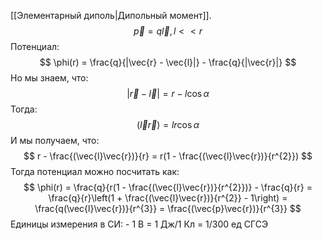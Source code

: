 [[Элементарный диполь|Дипольный момент]].
$$
\vec{p} = q\vec{l}, l << r
$$
Потенциал:
$$
\phi(r) = \frac{q}{|\vec{r} - \vec{l}|} - \frac{q}{|\vec{r}|}
$$
Но мы знаем, что:
$$
|\vec{r} - \vec{l}| = r - l\cos \alpha
$$
Тогда:
$$
(\vec{l} \vec{r}) = lr \cos \alpha
$$
И мы получаем, что:
$$
r - \frac{(\vec{l}\vec{r})}{r} = r(1 - \frac{(\vec{l}\vec{r})}{r^{2}})
$$
Тогда потенциал можно посчитать как:
$$
\phi(r) = \frac{q}{r(1 - \frac{(\vec{l}\vec{r})}{r^{2}})} - \frac{q}{r} = \frac{q}{r}\left(1 + \frac{(\vec{l}\vec{r})}{r^{2}} - 1\right) = \frac{q(\vec{l}\vec{r})}{r^{3}} = \frac{(\vec{p}\vec{r})}{r^{3}}
$$
Единицы измерения в СИ: - 1 В = 1 Дж/1 Кл = 1/300 ед СГСЭ
